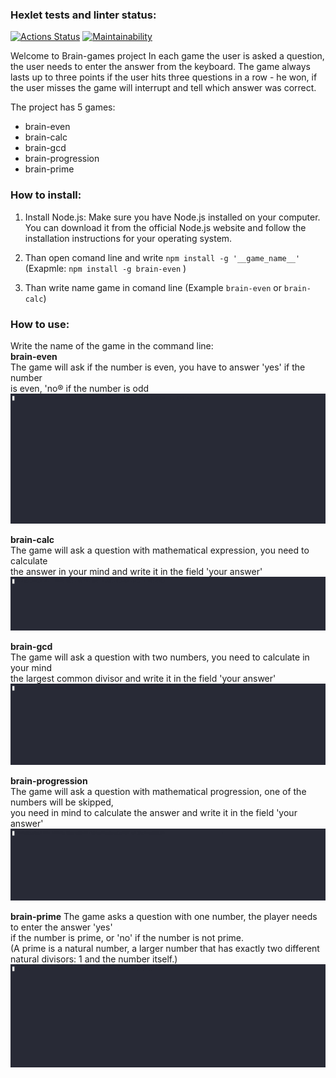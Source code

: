 ### Hexlet tests and linter status:
[![Actions Status](https://github.com/poirtyc/python-project-49/actions/workflows/hexlet-check.yml/badge.svg)](https://github.com/poirtyc/python-project-49/actions)
[![Maintainability](https://api.codeclimate.com/v1/badges/ad4e5460b75269211f60/maintainability)](https://codeclimate.com/github/poirtyc/python-project-49/maintainability)

Welcome to Brain-games project
In each game the user is asked a question, the user needs to enter the answer from the keyboard. 
The game always lasts up to three points if the user hits three questions in a row - he won, 
if the user misses the game will interrupt and tell which answer was correct.

The project has 5 games:
- brain-even
- brain-calc
- brain-gcd
- brain-progression
- brain-prime

### How to install:
1. Install Node.js: Make sure you have Node.js installed on your computer.\
You can download it from the official Node.js website and follow the\
installation instructions for your operating system.

2. Than open comand line and write `npm install -g '__game_name__'` (Exapmle: `npm install -g brain-even` )

3. Than write name game in comand line (Example `brain-even` or `brain-calc`)

### How to use:
Write the name of the game in the command line:\
**brain-even**\
The game will ask if the number is even, you have to answer 'yes' if the number\
is even, 'no®  if the number is odd
![Brain-even](/asciinema/Brain-even.gif)

**brain-calc**\
The game will ask a question with mathematical expression, you need to calculate\
the answer in your mind and write it in the field 'your answer'
![Brain-calc](/asciinema/Brain-calc.gif)

**brain-gcd**\
The game will ask a question with two numbers, you need to calculate in your mind\
the largest common divisor and write it in the field 'your answer'
![Brain-gcd](/asciinema/Brain-gcd.gif)

**brain-progression**\
The game will ask a question with mathematical progression, one of the numbers will be skipped,\
you need in mind to calculate the answer and write it in the field 'your answer'\
![Brain-progression](/asciinema/Brain-progression.gif)

**brain-prime**
The game asks a question with one number, the player needs to enter the answer 'yes'\
if the number is prime, or 'no' if the number is not prime.\
(A prime is a natural number, a larger number that has exactly two different\
natural divisors: 1 and the number itself.)
![Brain-prime](/asciinema/Brain-prime.gif)
